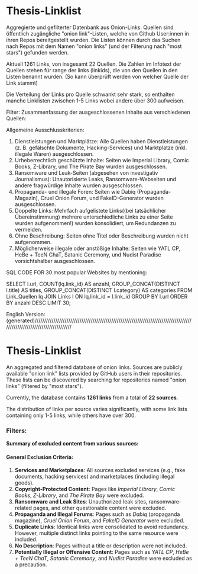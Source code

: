 # Thesis-Linklist
Aggregierte und gefilterter Datenbank aus Onion-Links. Quellen sind öffentlich zugängliche "onion link"-Listen, welche von Github User:innen in ihren Repos bereitgestellt wurden.
Die Listen können durch das Suchen nach Repos mit dem Namen "onion links" (und der Filterung nach "most stars") gefunden werden.

Aktuell 1261 Links, von insgesamt 22 Quellen.
Die Zahlen im Infotext der Quellen stehen für range der links (linkids), die von den Quellen in den Listen benannt wurden. (So kann überprüft werden von welcher Quelle der Link stammt)

Die Verteilung der Links pro Quelle schwankt sehr stark, so enthalten manche Linklisten zwischen 1-5 Links wobei andere über 300 aufweisen. 

Filter:
Zusammenfassung der ausgeschlossenen Inhalte aus verschiedenen Quellen:

Allgemeine Ausschlusskriterien:

1. Dienstleistungen und Marktplätze: Alle Quellen haben Dienstleistungen (z. B. gefälschte Dokumente, Hacking-Services) und Marktplätze (inkl. illegale Waren) ausgeschlossen.
2. Urheberrechtlich geschützte Inhalte: Seiten wie Imperial Library, Comic Books, Z-Library, und The Pirate Bay wurden ausgeschlossen.
3. Ransomware und Leak-Seiten (abgesehen von investigativ Journalismus): Unautorisierte Leaks, Ransomware-Webseiten und andere fragwürdige Inhalte wurden ausgeschlossen.
4. Propaganda- und illegale Foren: Seiten wie Dabiq (Propaganda-Magazin), Cruel Onion Forum, und FakeID-Generator wurden ausgeschlossen.
5. Doppelte Links: Mehrfach aufgelistete Links((bei tatsächlicher Übereinstimmung) mehrere unterschiedliche Links zu einer Seite wurden aufgenommen!) wurden konsolidiert, um Redundanzen zu vermeiden.
6. Ohne Beschreibung: Seiten ohne Titel oder Beschreibung wurden nicht aufgenommen.
7. Möglicherweise illegale oder anstößige Inhalte: Seiten wie YATL CP, HeBe + TeeN ChaT, Satanic Ceremony, und Nudist Paradise vorsichtshalber ausgeschlossen.

SQL CODE FOR 30 most popular Websites by mentioning:

SELECT 
    l.url,
    COUNT(lq.link_id) AS anzahl,
    GROUP_CONCAT(DISTINCT l.title) AS titles,
    GROUP_CONCAT(DISTINCT l.category) AS categories
FROM Link_Quellen lq
JOIN Links l ON lq.link_id = l.link_id
GROUP BY l.url
ORDER BY anzahl DESC
LIMIT 30;





English Version:(generated)///////////////////////////////////////////////////////////////////////////////////////////////////////////////////////
# Thesis-Linklist

An aggregated and filtered database of onion links. Sources are publicly available "onion link" lists provided by GitHub users in their repositories.  
These lists can be discovered by searching for repositories named "onion links" (filtered by "most stars").

Currently, the database contains **1261 links** from a total of **22 sources**.

The distribution of links per source varies significantly, with some link lists containing only 1-5 links, while others have over 300.

### Filters:  
**Summary of excluded content from various sources:**

#### General Exclusion Criteria:
1. **Services and Marketplaces**: All sources excluded services (e.g., fake documents, hacking services) and marketplaces (including illegal goods).  
2. **Copyright-Protected Content**: Pages like *Imperial Library*, *Comic Books*, *Z-Library*, and *The Pirate Bay* were excluded.  
3. **Ransomware and Leak Sites**: Unauthorized leak sites, ransomware-related pages, and other questionable content were excluded.  
4. **Propaganda and Illegal Forums**: Pages such as *Dabiq* (propaganda magazine), *Cruel Onion Forum*, and *FakeID Generator* were excluded.  
5. **Duplicate Links**: Identical links were consolidated to avoid redundancy. However, multiple distinct links pointing to the same resource were included.  
6. **No Description**: Pages without a title or description were not included.  
7. **Potentially Illegal or Offensive Content**: Pages such as *YATL CP*, *HeBe + TeeN ChaT*, *Satanic Ceremony*, and *Nudist Paradise* were excluded as a precaution.  
